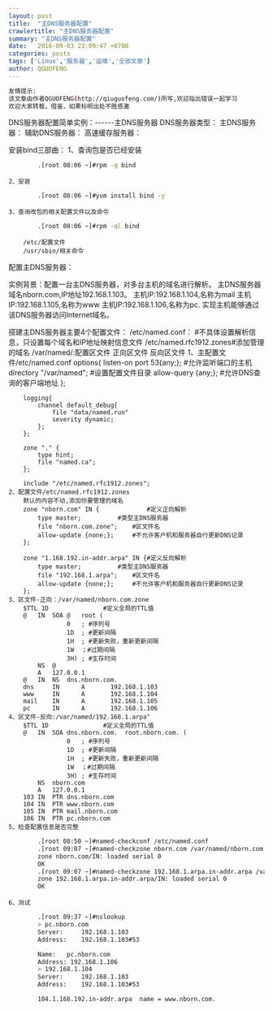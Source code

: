 ```yaml
---
layout: post
title:  "主DNS服务器配置"
crawlertitle: "主DNS服务器配置"
summary: "主DNS服务器配置"
date:   2016-09-03 23:09:47 +0700
categories: posts
tags: ['Linux','服务器','运维','全部文章']
author: QGUOFENG
---
```

```bash
友情提示:
该文章由作者QGUOFENG(http://qiuguofeng.com/)所写,欢迎指出错误一起学习
欢迎大家转载，借鉴，如果标明出处不胜感激
```

DNS服务器配置简单实例：------主DNS服务器
DNS服务器类型：
	主DNS服务器：
	辅助DNS服务器：
	高速缓存服务器：

<!--more-->
安装bind三部曲：
	1、查询包是否已经安装
```bash
		.[root 08:06 ~]#rpm -q bind
```
	2、安装
```bash
		.[root 08:06 ~]#yum install bind -y
```
	3、查询改包的相关配置文件以及命令
```bash
		.[root 08:06 ~]#rpm -ql bind
```
		/etc/配置文件
		/usr/sbin/相关命令			

配置主DNS服务器：

实例背景：配置一台主DNS服务器，对多台主机的域名进行解析。
主DNS服务器域名nborn.com,IP地址192.168.1.103。
主机IP:192.168.1.104,名称为mail
主机IP:192.168.1.105,名称为www
主机IP:192.168.1.106,名称为pc.
实现主机能够通过该DNS服务器访问Internet域名。


搭建主DNS服务器主要4个配置文件：
	/etc/named.conf：	#不具体设置解析信息，只设置每个域名和IP地址映射信息文件
	/etc/named.rfc1912.zones#添加管理的域名
	/var/named/:配置区文件
			正向区文件
			反向区文件
	1、主配置文件/etc/named.conf
		options{
			listen-on port 53{any;};  #允许监听端口的主机
			directory "/var/named";   #设置配置文件目录
			allow-query {any;};	  #允许DNS查询的客户端地址
		};	
		
		logging{
			channel default_debug{
				file "data/named.run"
				severity dynamic;
			};
		};

		zone "." {
			type hint;
			file "named.ca";
		};
		
		include "/etc/named.rfc1912.zones";
	2、配置文件/etc/named.rfc1912.zones
		默认的内容不动,添加你要管理的域名
		zone "nborn.com" IN {             #定义正向解析
			type master;		  #类型主DNS服务器
			file "nborn.com.zone";	  #区文件名
			allow-update {none;};	  #不允许客户机和服务器自行更新DNS记录
		};

		zone "1.168.192.in-addr.arpa" IN {#定义反向解析
			type master;		  #类型主DNS服务器
			file "192.168.1.arpa";	  #区文件名
			allow-update {none;};	  #不允许客户机和服务器自行更新DNS记录
		};
	3、区文件-正向：/var/named/nborn.com.zone
		$TTL 1D				  #定义全局的TTL值
		@	IN	SOA	@	root (
					0	; #序列号
					1D	; #更新间隔
					1H	; #更新失败，重新更新间隔
					1W	；#过期间隔
					3H)	; #生存时间
			NS	@
			A	127.0.0.1
		@	IN	NS	dns.nborn.com.	
		dns     IN      A       192.168.1.103
		www     IN      A       192.168.1.104
		mail    IN      A       192.168.1.105
		pc      IN      A       192.168.1.106
	4、区文件-反向:/var/named/192.168.1.arpa"
		$TTL 1D				  #定义全局的TTL值
		@	IN	SOA	dns.nborn.com.	root.nborn.com. (
					0	; #序列号
					1D	; #更新间隔
					1H	; #更新失败，重新更新间隔
					1W	；#过期间隔
					3H)	; #生存时间
			NS	nborn.com	
			A	127.0.0.1
		103	IN	PTR	dns.nborn.com
		104	IN	PTR	www.nborn.com	
		105	IN	PTR	mail.nborn.com
		106	IN	PTR	pc.nborn.com
	5、检查配置信息是否完整
```bash
		.[root 08:50 ~]#named-checkconf /etc/named.conf 
		.[root 09:07 ~]#named-checkzone nborn.com /var/named/nborn.com.zone 
		zone nborn.com/IN: loaded serial 0
		OK
		.[root 09:07 ~]#named-checkzone 192.168.1.arpa.in-addr.arpa /var/named  /192.168.1.arpa 
		zone 192.168.1.arpa.in-addr.arpa/IN: loaded serial 0
		OK
```
	6、测试
```bash
		.[root 09:37 ~]#nslookup 
		> pc.nborn.com
		Server:		192.168.1.103
		Address:	192.168.1.103#53

		Name:	pc.nborn.com
		Address: 192.168.1.106
		> 192.168.1.104
		Server:		192.168.1.103
		Address:	192.168.1.103#53

		104.1.168.192.in-addr.arpa	name = www.nborn.com.
```
